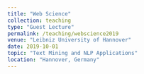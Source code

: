 ```yaml
---
title: "Web Science"
collection: teaching
type: "Guest Lecture"
permalink: /teaching/webscience2019
venue: "Leibniz University of Hannover"
date: 2019-10-01
topic: "Text Mining and NLP Applications"
location: "Hannover, Germany"
---
```

